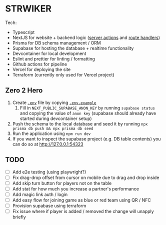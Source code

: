 # STRWIKER

Tech:

- Typescript
- NextJS for website + backend logic ([server actions](https://nextjs.org/docs/app/building-your-application/data-fetching/server-actions-and-mutations) and [route handlers](https://nextjs.org/docs/app/building-your-application/routing/route-handlers))
- Prisma for DB schema management / ORM
- Supabase for hosting the database + realtime functionality
- Devcontainer for local development
- Eslint and prettier for linting / formatting
- Github actions for pipeline
- Vercel for deploying the site
- Terraform (currently only used for Vercel project)

## Zero 2 Hero

1. Create [`.env`](./.env) file by copying [`.env.example`](./.env.example)
   1. Fill in `NEXT_PUBLIC_SUPABASE_ANON_KEY` by running `supabase status` and copying the value of `anon key` (supabase should already have started during devcontainer setup)
1. Push the schema to the local database and seed it by running `npx prisma db push && npx prisma db seed`
1. Run the application using `npm run dev`
1. If you want to inspect the supabase project (e.g. DB table contents) you can do so at http://127.0.0.1:54323

## TODO

- [ ] Add e2e testing (using playwright?)
- [ ] Fix drag-drop offset from cursor on mobile due to drag and drop inside
- [ ] Add skip turn button for players not on the table
- [ ] Add stat for how much you increase a partner's performance
- [ ] Add magic link auth / login
- [ ] Add easy flow for joining game as blue or red team using QR / NFC
- [ ] Provision supabase using terraform
- [ ] Fix issue where if player is added / removed the change will unapply briefly
